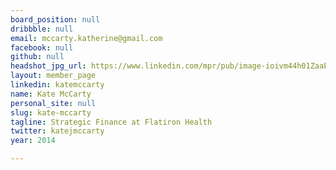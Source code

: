 ```yaml
---
board_position: null
dribbble: null
email: mccarty.katherine@gmail.com
facebook: null
github: null
headshot_jpg_url: https://www.linkedin.com/mpr/pub/image-ioivm44h01ZaaEhYVyvKGB_zBAQmY26SeJpHAueNBsYTwNGaioiHA_AhB7KUSCityWIc/kate-mccarty.jpg
layout: member_page
linkedin: katemccarty
name: Kate McCarty
personal_site: null
slug: kate-mccarty
tagline: Strategic Finance at Flatiron Health
twitter: katejmccarty
year: 2014

---
```


